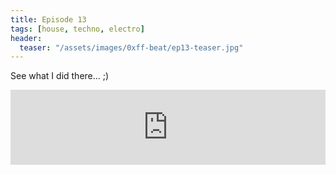 ```yaml
---
title: Episode 13
tags: [house, techno, electro]
header:
  teaser: "/assets/images/0xff-beat/ep13-teaser.jpg"
---
```


See what I did there... ;)

<iframe width="100%" height="120" src="https://www.mixcloud.com/widget/iframe/?hide_cover=1&light=1&feed=%2F0xff-beat%2F0xff-beat-episode-13%2F" frameborder="0" ></iframe>
